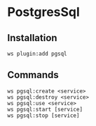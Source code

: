# PostgresSql


## Installation

```shell
ws plugin:add pgsql
```


## Commands

```shell
ws pgsql:create <service>
ws pgsql:destroy <service>
ws pgsql:use <service>
ws pgsql:start [service]
ws pgsql:stop [service]
```
